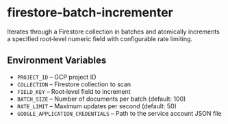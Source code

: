 # firestore-batch-incrementer

Iterates through a Firestore collection in batches and atomically increments a specified root‑level numeric field with configurable rate limiting.

## Environment Variables

- `PROJECT_ID` – GCP project ID  
- `COLLECTION` – Firestore collection to scan  
- `FIELD_KEY` – Root‑level field to increment  
- `BATCH_SIZE` – Number of documents per batch (default: 100)  
- `RATE_LIMIT` – Maximum updates per second (default: 50)  
- `GOOGLE_APPLICATION_CREDENTIALS` – Path to the service account JSON file  
